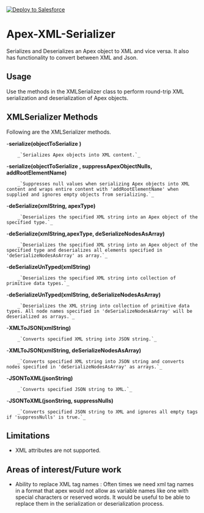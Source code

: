 <a href="https://githubsfdeploy.herokuapp.com?owner=skolakan&repo=Apex-XML-Serializer">
  <img alt="Deploy to Salesforce"
       src="https://raw.githubusercontent.com/afawcett/githubsfdeploy/master/src/main/webapp/resources/img/deploy.png">
</a>

# Apex-XML-Serializer
Serializes and Deserializes an Apex object to XML and vice versa. It also has functionality to convert between XML and Json.

## Usage
Use the methods in the XMLSerializer class to perform round-trip XML serialization and deserialization of Apex objects.

## XMLSerializer Methods
Following are the XMLSerializer methods. 

 -**serialize(objectToSerialize )**  
 
	    _`Serializes Apex objects into XML content.`_
	 
 -**serialize(objectToSerialize , suppressApexObjectNulls, addRootElementName)**  
 
	    _`Suppresses null values when serializing Apex objects into XML content and wraps entire content with 'addRootElementName' when supplied and ignores empty objects from serializing.`_
		   
 -**deSerialize(xmlString, apexType)** 
 
	    _`Deserializes the specified XML string into an Apex object of the specified type.`_
      
 -**deSerialize(xmlString,apexType, deSerializeNodesAsArray)**
 
        _`Deserializes the specified XML string into an Apex object of the specified type and deserializes all elements specified in 'deSerializeNodesAsArray' as array.`_
       
 -**deSerializeUnTyped(xmlString)**
 
	    _`Deserializes the specified XML string into collection of primitive data types.`_

 -**deSerializeUnTyped(xmlString, deSerializeNodesAsArray)** 
 
	    _`Deserializes the XML string into collection of primitive data types. All node names specified in 'deSerializeNodesAsArray' will be deserialized as arrays.`_
 
 -**XMLToJSON(xmlString)**
 
	    _`Converts specified XML string into JSON string.`_
		
 -**XMLToJSON(xmlString, deSerializeNodesAsArray)**
 
	    _`Converts specified XML string into JSON string and converts nodes specified in 'deSerializeNodesAsArray' as arrays.`_
 
 -**JSONToXML(jsonString)**  
 
	    _`Converts specified JSON string to XML.`_
		
  -**JSONToXML(jsonString, suppressNulls)**  
  
	    _`Converts specified JSON string to XML and ignores all empty tags if 'suppressNulls' is true.`_
	    
## Limitations
* XML attributes are not supported.

## Areas of interest/Future work
* Ability to replace XML tag names : Often times we need xml tag names in a format that apex would not allow as variable names like one with special characters or reserved words. It would be useful to be able to replace them in the serialization or deserialization process.
